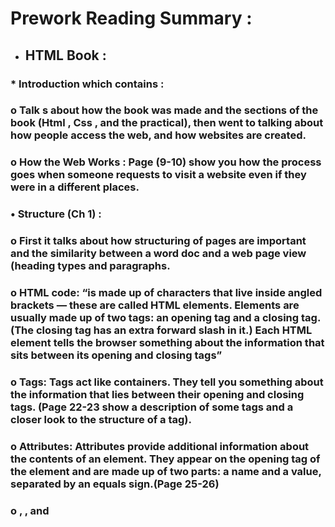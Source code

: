 # Prework Reading Summary :

+ ## HTML Book :
### * Introduction which contains :
### o	Talk s about how the book was made and the sections of the book (Html , Css , and the practical), then went to talking about how people access the web, and how websites are created.
### o	How the Web Works : Page (9-10) show you how the process goes when someone requests to visit a website even if they were in a different places.
### •	Structure (Ch 1) :
### o	 First it talks about how structuring of pages are important and the similarity between a word doc and a web page view (heading types and paragraphs.
### o	HTML code: “is made up of characters that live inside angled brackets — these are called HTML elements. Elements are usually made up of two tags: an opening tag and a closing tag. (The closing tag has an extra forward slash in it.) Each HTML element tells the browser something about the information that sits between its opening and closing tags”
### o	Tags: Tags act like containers. They tell you something about the information that lies between their opening and closing tags. (Page 22-23 show a description of some tags and a closer look to the structure of a tag).
### o	Attributes: Attributes provide additional information about the contents of an element. They appear on the opening tag of the element and are made up of two parts: a name and a value, separated by an equals sign.(Page 25-26)
### o	<head> , <body> , and <title> tags and how they are written in html file and what they should contain.
### •	Extra Mark-up (Ch 8):
### o	HTML Evolution: HTML 4 Released 1997, XHTML 1.0 Released 2000, HTML5 Released 2000.
### o	DOCTYPE : Because there have been several versions of HTML, each web page should begin with a DOCTYPE declaration to tell a browser which version of HTML the page is using; Examples : 
### +	HTML 4 : <!DOCTYPE html PUBLIC 
### +	HTML5: <!DOCTYPE html>
### +	The use of a DOCTYPE can also help the browser to render a page correctly.
### o	Comments in HTML : <!-- --> : If you want to add a comment to your code that will not be visible in the user's browser, you can add the text between these characters: <!-- comment goes here -->
### o	Every HTML element can carry the id attribute. It is used to uniquely identify that element from other elements on the page. Its value should start with a letter or an underscore (not a number or any other character). It is important that no two elements on the same page have the same value for their id attributes (otherwise the value is no longer unique).


### o	Class Attribute: Every HTML element can also carry a class attribute. Sometimes, rather than uniquely identifying one element within a document, you will want a way to identify several elements as being different from the other elements on the page. For example, you might have some paragraphs of text that contain information that is more important than others and want to distinguish these elements, or you might want to differentiate between links that point to other pages on your own site and links that point to external sites. Example : 
### +	"<p class="important">"
### o	Block Elements: Some elements will always appear to start on a new line in the browser window. These are known as block level elements. Example :
### +	<h1>, <p>, <ul>, and <li>
### o	Inline Elements: Some elements will always appear to continue on the same line as their neighbouring elements. These are known as inline elements. Example :
### +	<a>, <b>, <em>, and <img>.
### o	Grouping Text & Elements In a Block (<div>): The <div> element allows you to group a set of elements together in one block-level box, a <div> element to contain comments from visitors.
### o	Grouping Text and Elements Inline (<span>): The <span> element acts like an inline equivalent of the <div> element. It is used to either:
### +	 Contain a section of text where there is no other suitable element to differentiate it from its surrounding text.
### +	2. Contain a number of inline elements.
### o	IFrames(<iframe>): An iframe is like a little window that has been cut into your page — and in that window you can see another page. The term iframe is an abbreviation of inline frame. One common use of iframes ) is to embed a Google Map into a page. The content of the iframe can be any html page (either located on the same server or anywhere else on the web).
### o	Escape Characters: There are some characters that are used in and reserved by HTML code.(For example, the left and right angled brackets.) Examples:
### +	If you want to include a copyright symbol on a web page you can use either &copy.
### +	When using escape characters, it is important to check the page in your browser to ensure that the correct symbol shows up. (Page 194 for more escape symbols).
### •	HTML5 Layout (Ch 17):
### o	The new HTML5 elements indicate the purpose of different parts of a web page and help to describe its structure.
### o	The new elements provide clearer code (compared  with using multiple <div> elements). 
### o	Older browsers that do not understand HTML5 elements need to be told which elements are  block-level elements.
### o	 To make HTML5 elements work in Internet Explorer 8 (and older versions of IE), extra JavaScript is needed.
### o	You can view the examples on pages( 445-448).
### •	Process and Design (Ch18):
### o	 Every website should be designed for the target audience—not just for yourself or the site owner. It is therefore very important to understand who your target audience is.
### o	 After knowing your visitors Now that you know who your visitors are, you need to consider why they are coming. While some people will simply by a chance across your website, most will visit for a specific reason now you must know What Your Visitors are Trying to Achieve and What Information Your Visitors Need.
### o	 Site maps : Now that you know what needs to appear on your site, you can start to organize the information into sections or pages.The aim is to create a diagram of the pages that will be used to structure the site. This is known as a site map and it will show how those pages can be grouped.
### o	WireFrames
### o	A wireframe is a simple sketch of the key information that needs to go on each page of a site. It shows the hierarchy of the information and how much space it might require.
### o	Getting your message across using designThe primary aim of any kind of visual design is to communicate. Organizing and prioritizing information on a page helps users understand its importance and what order to read it in.It’s important to understand who your target audience is, why they would come to your site, what information they want to find and when they are likely to return.You can differentiate between pieces of information using size, color, and style. You can use grouping and similarity to help simplify the information you present.

### * So javascript is about making web pages more interactive and interesting, and user-friendly.
### what is a script ?
### * A script is a series of instructions that a computer can follow to achieve a goal.
### * You could compare scripts to any of the following:
+ ### RECIPES
+ ### HANDBOOKS
+ ### MANUALS
### * A script is made of instructions that computer can follow step by step
### * A script can run different section of the code depending on the situation around.
### * WRITING A SCRIPT:
 ### * To write a script, you need to first state your goal and then list the tasks that need to be completed in order to achieve it.
### * Start with the big picture of what you want to achieve, and break that down into smaller steps. 1: DEFINE THE GOAL First, you need to define the task you want to achieve. You can think of this as a puzzle for the computer to solve. 2: DESIGN THE SCRIPT To design a script you split the goal out into a series of tasks that are going to be involved in solving this puzzle. This can be represented using a flowchart. You can then write down individual steps that the computer needs to perform in order to complete each individual task (and any information it needs to perform the task), rather like writing a recipe that it can follow. 3: CODE EACH STEP Each of the steps needs to be written in a programming language that the compu ter understands. In our case, this is JavaScript.
### * Designing a script tasks 
### * You need to learn to "think" like a computer because they solve tasks in different ways than you or I might approach them.
### * DEFINING A GOAL & DESIGNING THE SCRIPT
### * The first thing you should do is detail your goals for the script (what you want it to achieve):
### * Next, break it into a series of tasks that have to be performed in order to achieve the goals:
### * SKETCHING OUT THE TASKS IN A FLOWCHART Often scripts will need to perform different tasks in different situations. You can use flowcharts to work out how the tasks fit together. The flowcharts show the paths between each step.
### * Arrows show how the script moves from one task to the next. The different shapes represent diff€rent types of tasks. In some places there are decisions which cause the code to follow different paths.


## * The conclusion :
### * A script is a series of instructions that the computer can follow in order to achieve a goal.
 ### * Each time the script runs, it might only use a subset of all the instructions. 
### * Computers approach tasks in a different way than humans, so your instructions must let the computer solve the task prggrammatically. 
### * To approach writing a script, break down your goal into a series of tasks and then work out each step needed to complete that task (a flowchart can help).
### * EXPRESSIONS
### * An expression evaluates into (results in) a single value. Broadly speaking there are two types of expressions.
### * 	EXPRESSIONS THAT JUST ASSIGN A VALUE TO A VARIABLE
### * In order for a variable to be useful, it needs to be given a value. As you have seen, this is done using the assignment operator (the equals sign).
### * EXPRESSIONS THAT USE TWO OR MORE VALUES TO RETURN A SINGLE VALUE
### * You can perform operations on any number of individual values (see next page) to determine a single value.
### * OPERATORS
### * Expressions rely on things called operators; they allow programmers to create a single value from one or more values.
### * ASSIGNMENT OPERATORS Assign a value to a variable
### * ARITHMETIC OPERATORS (+ , - , * ,++) Perform basic math
### * STRING OPERATORS Combine two strings (greeting= 'Hi 1 + 'Mol ly';) The value of greeting is now Hi Molly.
### * COMPARISON OPERATORS Compare two values and return true or false
### * LOGICAL OPERATORS Combine expressions and return true or false.
__*For more go to Duckett book JavaScript and Jquery (page 11-52)*__